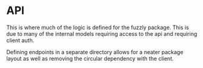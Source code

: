 # API
This is where much of the logic is defined for the fuzzly package. This is due to many of the internal models requiring access to the api and requiring client auth.

Defining endpoints in a separate directory allows for a neater package layout as well as removing the circular dependency with the client.
